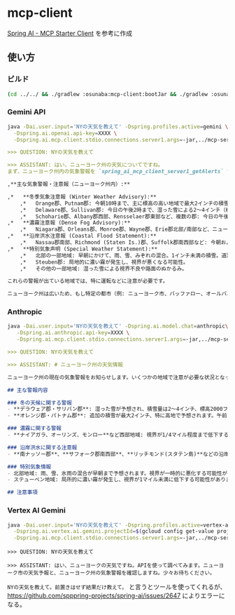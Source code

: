 mcp-client
========================

[Spring AI - MCP Starter Client](https://github.com/spring-projects/spring-ai-examples/blob/e0ba3438baf504e93fdb8136324d17b757af68de/model-context-protocol/client-starter/starter-default-client/README.md
) を参考に作成

## 使い方

### ビルド

```bash
(cd ../../ && ./gradlew :osunaba:mcp-client:bootJar && ./gradlew :osunaba:mcp-server:bootJar)
```

### Gemini API

```bash
java -Dai.user.input='NYの天気を教えて' -Dspring.profiles.active=gemini \
  -Dspring.ai.openai.api-key=XXXX \
  -Dspring.ai.mcp.client.stdio.connections.server1.args=-jar,../mcp-server/build/libs/mcp-server.jar -jar build/libs/mcp-client.jar
```

```md
>>> QUESTION: NYの天気を教えて

>>> ASSISTANT: はい、ニューヨーク州の天気についてですね。
まず、ニューヨーク州内の気象警報を `spring_ai_mcp_client_server1_getAlerts` ツールで確認しました。現在、いくつかの警報や注意報が出ています。

,**主な気象警報・注意報（ニューヨーク州内）:**

,*   **冬季気象注意報 (Winter Weather Advisory):**
    ,*   Orange郡、Putnam郡: 今朝10時まで、主に標高の高い地域で最大2インチの積雪。路面凍結の可能性。
    ,*   Delaware郡、Sullivan郡: 今日の午後2時まで、湿った雪による2〜4インチ（標高2000フィート以上では最大5インチ）の積雪。路面凍結の可能性。
    ,*   Schoharie郡、Albany郡西部、Rensselaer郡東部など、複数の郡: 今日の午後2時まで、湿った雪による2〜5インチ（標高1500フィート以上ではさらに多くなる可能性）の積雪。路面凍結の可能性。
,*   **濃霧注意報 (Dense Fog Advisory):**
    ,*   Niagara郡、Orleans郡、Monroe郡、Wayne郡、Erie郡北部/南部など、ニューヨーク州西部: 今朝11時まで、視界が4分の1マイル以下になる濃霧。運転注意。
,*   **沿岸洪水注意報 (Coastal Flood Statement):**
    ,*   Nassau郡南部、Richmond (Staten Is.)郡、Suffolk郡南西部など: 今朝および今晩、沿岸部や海岸線近くの低い場所で軽微な浸水の可能性。
,*   **特別気象声明 (Special Weather Statement):**
    ,*   北部の一部地域: 早朝にかけて、雨、雪、みぞれの混合。1インチ未満の積雪。道路や歩道がぬかるむ可能性。
    ,*   Steuben郡: 局地的に濃い霧が発生し、視界が悪くなる可能性。
    ,*   その他の一部地域: 湿った雪による視界不良や路面のぬかるみ。

これらの警報が出ている地域では、特に運転などに注意が必要です。

ニューヨーク州は広いため、もし特定の都市（例: ニューヨーク市、バッファロー、オールバニなど）の天気予報（気温、天気など）が必要でしたら、場所を指定していただければ `spring_ai_mcp_client_server1_getWeatherForecastByLocation` ツールを使って詳細な情報をお調べします。どの地域の情報をご希望ですか？
```

### Anthropic

```bash
java -Dai.user.input='NYの天気を教えて' -Dspring.ai.model.chat=anthropic\
   -Dspring.ai.anthropic.api-key=XXXX \
   -Dspring.ai.mcp.client.stdio.connections.server1.args=-jar,../mcp-server/build/libs/mcp-server.jar -jar build/libs/mcp-client.jar
```

```md
>>> QUESTION: NYの天気を教えて

>>> ASSISTANT: # ニューヨーク州の天気情報

ニューヨーク州の現在の気象警報をお知らせします。いくつかの地域で注意が必要な状況となっています。

## 主な警報内容

### 冬の天候に関する警報
- **デラウェア郡・サリバン郡**: 湿った雪が予想され、積雪量は2〜4インチ、標高2000フィート以上の地域では最大5インチに達する可能性があります。午後2時まで有効。
- **オレンジ郡・パトナム郡**: 追加の積雪が最大2インチ、特に高地で予想されます。午前10時まで有効。

### 濃霧に関する警報
- **ナイアガラ、オーリンズ、モンロー**など西部地域: 視界が1/4マイル程度まで低下する濃霧。午前11時まで有効。

### 沿岸洪水に関する注意報
- **南ナッソー郡**、**サフォーク郡南西部**、**リッチモンド(スタテン島)**などの沿岸地域: 水際や海岸線付近の脆弱な地域で、地面から最大0.5フィートの浸水が予想されています。

### 特別気象情報
- 北部地域: 雨、雪、氷雨の混合が早朝まで予想されます。視界が一時的に悪化する可能性があります。
- ステューベン地域: 局所的に濃い霧が発生し、視界が1マイル未満に低下する可能性があります。

## 注意事項
```

### Vertex AI Gemini

```bash
java -Dai.user.input='NYの天気を教えて' -Dspring.profiles.active=vertex-ai-gemini\
  -Dspring.ai.vertex.ai.gemini.projectId=$(gcloud config get-value project)\
  -Dspring.ai.mcp.client.stdio.connections.server1.args=-jar,../mcp-server/build/libs/mcp-server.jar -jar build/libs/mcp-client.jar
```

```
>>> QUESTION: NYの天気を教えて

>>> ASSISTANT: はい、ニューヨークの天気ですね。APIを使って調べてみます。ニューヨーク市の天気予報と、ニューヨーク州の気象警報を確認しますね。少々お待ちください。
```

`NYの天気を教えて。前置きはせず結果だけ教えて。` と言うとツールを使ってくれるが、 https://github.com/spppring-projects/spring-ai/issues/2647 によりエラーになる。
